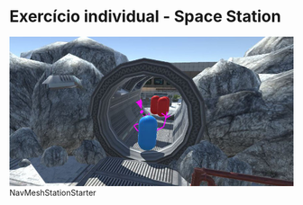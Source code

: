 # Exercício individual - Space Station
![alt text](https://github.com/andrebluz/Exerc-cio-individual---Space-Station/blob/main/navmesh%20spacestation.JPG?raw=true?raw=true)
 NavMeshStationStarter
